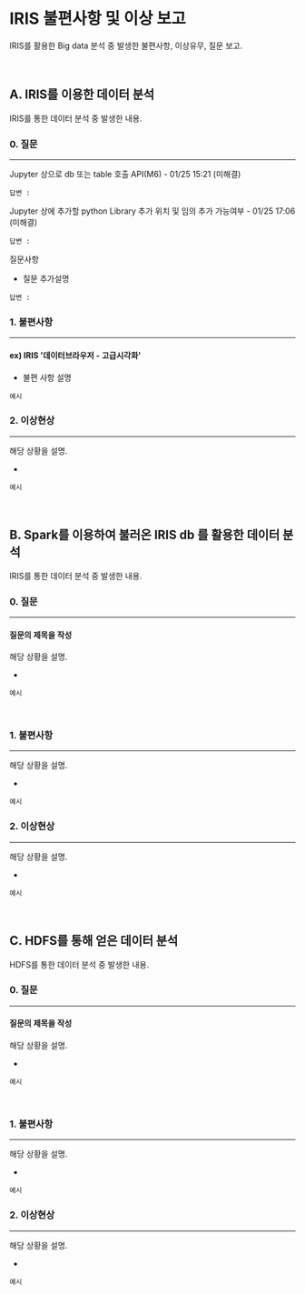 # IRIS 불편사항 및 이상 보고

IRIS를 활용한 Big data 분석 중 발생한 불편사항, 이상유무, 질문 보고.

</br>

## A. IRIS를 이용한 데이터 분석

IRIS를 통한 데이터 분석 중 발생한 내용.





### 0. 질문

----------------------

Jupyter 상으로 db 또는 table 호출 API(M6) - 01/25 15:21 (미해결)

```
답변 : 
```

Jupyter 상에 추가할 python Library 추가 위치 및 임의 추가 가능여부 - 01/25 17:06 (미해결)

```
답변 :
```


질문사항	

- 질문 추가설명

```
답변 :
```



### 1. 불편사항 

-----------------------------------------------

#### ex) IRIS '데이터브라우저 -  고급시각화'   

- 불편 사항 설명
```
예시
```



### 2. 이상현상

------------------------------

해당 상황을 설명.

- ​

```
예시
```



</br>

## B. Spark를 이용하여 불러온 IRIS db 를 활용한 데이터 분석

IRIS를 통한 데이터 분석 중 발생한 내용.





### 0. 질문

------

#### 질문의 제목을 작성

해당 상황을 설명.

- ​

```
예시
```

​

### 1. 불편사항

------

해당 상황을 설명.

- ​

```
예시
```



### 2. 이상현상

------

해당 상황을 설명.

- ​

```
예시
```



</br>

## C. HDFS를 통해 얻은 데이터 분석

HDFS를 통한 데이터 분석 중 발생한 내용.





### 0. 질문

------

#### 질문의 제목을 작성

해당 상황을 설명.

- ​

```
예시
```

​

### 1. 불편사항

------

해당 상황을 설명.

- ​

```
예시
```



### 2. 이상현상

------

해당 상황을 설명.

- ​

```
예시
```

​